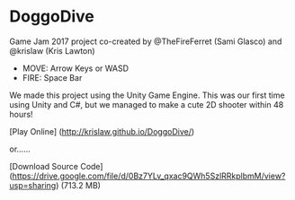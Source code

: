 # DoggoDive
Game Jam 2017 project co-created by @TheFireFerret (Sami Glasco) and @krislaw (Kris Lawton)

* MOVE: Arrow Keys or WASD
* FIRE: Space Bar

We made this project using the Unity Game Engine. This was our first time using Unity and C#, but we managed to make a cute 2D shooter within 48 hours!


[Play Online] (http://krislaw.github.io/DoggoDive/)  

or......  

[Download Source Code] (https://drive.google.com/file/d/0Bz7YLv_qxac9QWh5SzlRRkplbmM/view?usp=sharing) (713.2 MB)

